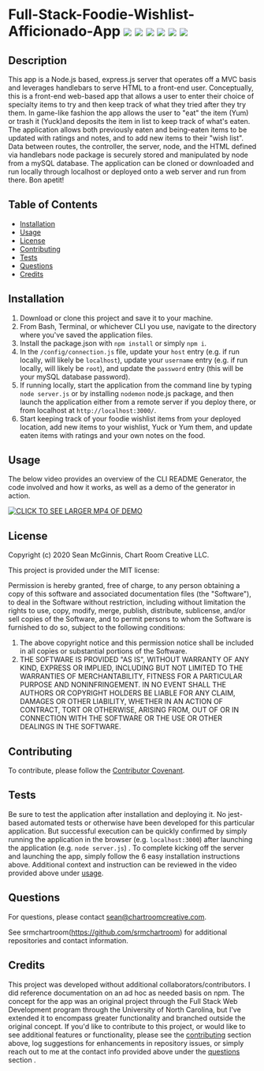 # Full-Stack-Foodie-Wishlist-Afficionado-App ![](https://img.shields.io/badge/-Node.js-blue) ![](https://img.shields.io/badge/-Express.js-blue) ![](https://img.shields.io/badge/-Handlebars.js-blue) ![](https://img.shields.io/badge/-ES6-red) ![](https://img.shields.io/badge/-HTML5-green) ![](https://img.shields.io/badge/-CSS3-green)

## Description

This app is a Node.js based, express.js server that operates off a MVC basis and leverages handlebars to serve HTML to a front-end user. Conceptually, this is a front-end web-based app that allows a user to enter their choice of specialty items to try and then keep track of what they tried after they try them. In game-like fashion the app allows the user to "eat" the item (Yum) or trash it (Yuck)and deposits the item in list to keep track of what's eaten. The application allows both previously eaten and being-eaten items to be updated with ratings and notes, and to add new items to their "wish list". Data between routes, the controller, the server, node, and the HTML defined via handlebars node package is securely stored and manipulated by node from a mySQL database. The application can be cloned or downloaded and run locally through localhost or deployed onto a web server and run from there. Bon apetit!

## Table of Contents

- [Installation](#installation)
- [Usage](#usage)
- [License](#license)
- [Contributing](#contributing)
- [Tests](#tests)
- [Questions](#questions)
- [Credits](#credits)

## Installation

1. Download or clone this project and save it to your machine.
2. From Bash, Terminal, or whichever CLI you use, navigate to the directory where you've saved the application files.
3. Install the package.json with `npm install` or simply `npm i`.
4. In the `/config/connection.js` file, update your `host` entry (e.g. if run locally, will likely be `localhost`), update your `username` entry (e.g. if run locally, will likely be `root`), and update the `password` entry (this will be your mySQL database password).
5. If running locally, start the application from the command line by typing `node server.js` or by installing `nodemon` node.js package, and then launch the application either from a remote server if you deploy there, or from localhost at `http://localhost:3000/`.
6. Start keeping track of your foodie wishlist items from your deployed location, add new items to your wishlist, Yuck or Yum them, and update eaten items with ratings and your own notes on the food.

## Usage

The below video provides an overview of the CLI README Generator, the code involved and how it works, as well as a demo of the generator in action.

[![CLICK TO SEE LARGER MP4 OF DEMO](https://chartroomcreative.com/gitassets/FULLSTACK-FOODIE-WISHLIST-APP.gif)](https://chartroomcreative.com/gitassets/FULLSTACK-FOODIE-WISHLIST-APP.mp4)

## License

Copyright (c) 2020 Sean McGinnis, Chart Room Creative LLC.

This project is provided under the MIT license:

Permission is hereby granted, free of charge, to any person obtaining a copy of this software and associated documentation files (the "Software"), to deal in the Software without restriction, including without limitation the rights to use, copy, modify, merge, publish, distribute, sublicense, and/or sell
copies of the Software, and to permit persons to whom the Software is furnished to do so, subject to the following conditions:

1. The above copyright notice and this permission notice shall be included in all
   copies or substantial portions of the Software.
2. THE SOFTWARE IS PROVIDED "AS IS", WITHOUT WARRANTY OF ANY KIND, EXPRESS OR
   IMPLIED, INCLUDING BUT NOT LIMITED TO THE WARRANTIES OF MERCHANTABILITY,
   FITNESS FOR A PARTICULAR PURPOSE AND NONINFRINGEMENT. IN NO EVENT SHALL THE
   AUTHORS OR COPYRIGHT HOLDERS BE LIABLE FOR ANY CLAIM, DAMAGES OR OTHER
   LIABILITY, WHETHER IN AN ACTION OF CONTRACT, TORT OR OTHERWISE, ARISING FROM,
   OUT OF OR IN CONNECTION WITH THE SOFTWARE OR THE USE OR OTHER DEALINGS IN THE
   SOFTWARE.

## Contributing

To contribute, please follow the [Contributor Covenant](https://www.contributor-covenant.org/).

## Tests

Be sure to test the application after installation and deploying it. No jest-based automated tests or otherwise have been developed for this particular application. But successful execution can be quickly confirmed by simply running the application in the browser (e.g. `localhost:3000`) after launching the application (e.g. `node server.js`) . To complete kicking off the server and launching the app, simply follow the 6 easy installation instructions above. Additional context and instruction can be reviewed in the video provided above under [usage](#usage).

## Questions

For questions, please contact [sean@chartroomcreative.com](mailto:sean@chartroomcreative.com).

See srmchartroom(https://github.com/srmchartroom) for additional repositories and contact information.

## Credits

This project was developed without additional collaborators/contributors. I did reference documentation on an ad hoc as needed basis on npm. The concept for the app was an original project through the Full Stack Web Development program through the University of North Carolina, but I've extended it to encompass greater functionality and branched outside the original concept. If you'd like to contribute to this project, or would like to see additional features or functionality, please see the [contributing](#contributing) section above, log suggestions for enhancements in repository issues, or simply reach out to me at the contact info provided above under the [questions](#questions) section .
